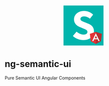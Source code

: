 <p align="center">
  <img src="https://github.com/mkennedy3000/Semantic-UI-Angular-2/blob/master/logo.png" width="128">
</p>

# ng-semantic-ui

Pure Semantic UI Angular Components
